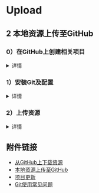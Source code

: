 # Upload

## 2 本地资源上传至GitHub
### 0）在GitHub上创建相关项目
<details>
<summary>详情</summary>   
  
  创建仓库  
  `个人主页 -> repositories -> New`  
  ![Image text](https://github.com/dazhuang17/all_img/blob/main/github_user_guide/4.jpg)  
    
  然后输入项目名称、信息配置即可  
  ![Image text](https://github.com/dazhuang17/all_img/blob/main/github_user_guide/5.jpg)  
    
  点击`Create repository`即创建成功！
</details>

### 1）安装Git及配置
<details>
<summary>详情</summary>   
  
  Git官网地址：http://git-scm.com/download/  
  选择对应系统，安装一路默认就行（可以改安装路径）  
  **第一次使用Git**
  - 本地生成SSH密钥  
  右键打开git命令行工具，输入以下命令
  ```
  git config --global user.name "github_name"
  git config --global user.email "github_email"
  ssh-keygen -t rsa -C "github_email"
  ```
    
  密钥默认位置在`C:\Users\（你的用户名)\.ssh\id_rsa.pub`中，复制其中内容即可  
  - GitHub 账号配置SSH公钥  
  `个人主页 -> 右上角头像点击 -> Settings -> 左侧菜单栏SSH and GPG keys -> New SSH key`   
  然后新出来的页面中的key输入框中输入前面复制的`id_rsa.pub`文件的内容  
  至此，结束配置流程
</details>
  
### 2）上传资源
<details>
<summary>详情</summary>   
  
  **方案很多，博主仅使用其中一种**
  - 将上述GitHub上创建好的项目clone到本地，在clone到的项目中添加所需上传的资源，**clone到的项目中需含有`.git`文件夹** **（也可将`.git`文件夹复制到所需上传的资源中）**
  - 之后，在项目中右击打开git命令行
  - 输入
  ```
  git add .
  git commit -m "注释语句"
  git push
  ```  
  至此，结束上传资源流程
</details>

## 附件链接
- [从GitHub上下载资源](https://github.com/dazhuang17/Github_User_Guide/blob/main/Git_user_guide/download.md)
- [本地资源上传至GitHub](https://github.com/dazhuang17/Github_User_Guide/blob/main/Git_user_guide/upload.md)
- [项目更新](https://github.com/dazhuang17/Github_User_Guide/blob/main/Git_user_guide/up_to_date.md)
- [Git使用常见问题](https://github.com/dazhuang17/Github_User_Guide/blob/main/Git_user_guide/Q%26A.md)
